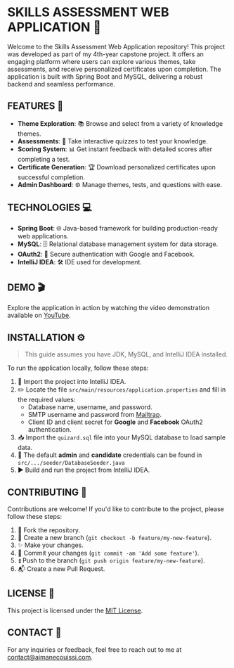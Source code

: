 # SKILLS ASSESSMENT WEB APPLICATION 📝

Welcome to the Skills Assessment Web Application repository! This project was developed as part of my 4th-year capstone project. It offers an engaging platform where users can explore various themes, take assessments, and receive personalized certificates upon completion. The application is built with Spring Boot and MySQL, delivering a robust backend and seamless performance.

## FEATURES 🌟

- **Theme Exploration**: 📚 Browse and select from a variety of knowledge themes.
- **Assessments**: 📝 Take interactive quizzes to test your knowledge.
- **Scoring System**: 📊 Get instant feedback with detailed scores after completing a test.
- **Certificate Generation**: 🏆 Download personalized certificates upon successful completion.
- **Admin Dashboard**: ⚙️ Manage themes, tests, and questions with ease.

## TECHNOLOGIES 💻

- **Spring Boot**: 🌐 Java-based framework for building production-ready web applications.
- **MySQL**: 🗄️ Relational database management system for data storage.
- **OAuth2**: 🔐 Secure authentication with Google and Facebook.
- **IntelliJ IDEA**: 🛠️ IDE used for development.

## DEMO 🎬

Explore the application in action by watching the video demonstration available on [YouTube](https://youtu.be/mqycwiGWafY).

## INSTALLATION ⚙️

> This guide assumes you have JDK, MySQL, and IntelliJ IDEA installed.

To run the application locally, follow these steps:

1. 📂 Import the project into IntelliJ IDEA.
2. ✏️ Locate the file `src/main/resources/application.properties` and fill in the required values:
   - Database name, username, and password.
   - SMTP username and password from [Mailtrap](https://mailtrap.io/).
   - Client ID and client secret for **Google** and **Facebook** OAuth2 authentication.
3. 📥 Import the `quizard.sql` file into your MySQL database to load sample data.
4. 🔎 The default **admin** and **candidate** credentials can be found in `src/.../seeder/DatabaseSeeder.java`
5. ▶️ Build and run the project from IntelliJ IDEA.

## CONTRIBUTING 🤝

Contributions are welcome! If you'd like to contribute to the project, please follow these steps:

1. 🍴 Fork the repository.
2. 🌿 Create a new branch (`git checkout -b feature/my-new-feature`).
3. ✨ Make your changes.
4. 📝 Commit your changes (`git commit -am 'Add some feature'`).
5. ⏫ Push to the branch (`git push origin feature/my-new-feature`).
6. 📬 Create a new Pull Request.

## LICENSE 📄

This project is licensed under the [MIT License](LICENSE).

## CONTACT 📧

For any inquiries or feedback, feel free to reach out to me at [contact@aimanecouissi.com](mailto:contact@aimanecouissi.com).
